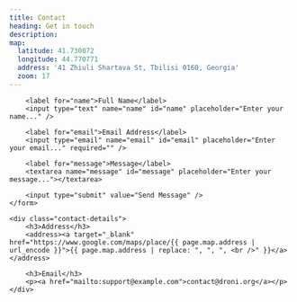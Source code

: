 ```yaml
---
title: Contact
heading: Get in touch
description:
map:
  latitude: 41.730072
  longitude: 44.770771
  address: '41 Zhiuli Shartava St, Tbilisi 0160, Georgia'
  zoom: 17
---
```



<div class="map" id="map"></div>

<div class="contact-box">
	<form action="{{ site.baseurl }}/contact-success/" method="post" class="contact-form">
		<input type="hidden" name="_to" value="support@example.com" />
		<input type="text" name="_gotcha" style="display: none;" />

		<label for="name">Full Name</label>
		<input type="text" name="name" id="name" placeholder="Enter your name..." />

		<label for="email">Email Address</label>
		<input type="email" name="email" id="email" placeholder="Enter your email..." required="" />

		<label for="message">Message</label>
		<textarea name="message" id="message" placeholder="Enter your message..."></textarea>

		<input type="submit" value="Send Message" />
	</form>

	<div class="contact-details">
		<h3>Address</h3>
		<address><a target="_blank" href="https://www.google.com/maps/place/{{ page.map.address | url_encode }}">{{ page.map.address | replace: ", ", ", <br />" }}</a></address>

		<h3>Email</h3>
		<p><a href="mailto:support@example.com">contact@droni.org</a></p>
	</div>
</div>

<script type="text/javascript">
	window.mapData = {{ page.map | jsonify }};

	function initMap() {
		var myOptions = {
			scrollwheel: false,
			draggable: false,
			panControl: false,
			disableDefaultUI: true,
			styles: [{
				"featureType": "all",
				"elementType": "labels.text.fill",
				"stylers": [{
					"saturation": 36
				}, {
					"color": "#000000"
				}, {
					"lightness": 40
				}]
			}, {
				"featureType": "all",
				"elementType": "labels.text.stroke",
				"stylers": [{
					"visibility": "on"
				}, {
					"color": "#000000"
				}, {
					"lightness": 16
				}]
			}, {
				"featureType": "all",
				"elementType": "labels.icon",
				"stylers": [{
					"visibility": "off"
				}]
			}, {
				"featureType": "administrative",
				"elementType": "geometry.fill",
				"stylers": [{
					"color": "#000000"
				}, {
					"lightness": 20
				}]
			}, {
				"featureType": "administrative",
				"elementType": "geometry.stroke",
				"stylers": [{
					"color": "#000000"
				}, {
					"lightness": 17
				}, {
					"weight": 1.2
				}]
			}, {
				"featureType": "landscape",
				"elementType": "geometry",
				"stylers": [{
					"color": "#000000"
				}, {
					"lightness": 20
				}]
			}, {
				"featureType": "poi",
				"elementType": "geometry",
				"stylers": [{
					"color": "#000000"
				}, {
					"lightness": 21
				}]
			}, {
				"featureType": "road.highway",
				"elementType": "geometry.fill",
				"stylers": [{
					"color": "#000000"
				}, {
					"lightness": 17
				}]
			}, {
				"featureType": "road.highway",
				"elementType": "geometry.stroke",
				"stylers": [{
					"color": "#000000"
				}, {
					"lightness": 29
				}, {
					"weight": 0.2
				}]
			}, {
				"featureType": "road.arterial",
				"elementType": "geometry",
				"stylers": [{
					"color": "#000000"
				}, {
					"lightness": 18
				}]
			}, {
				"featureType": "road.local",
				"elementType": "geometry",
				"stylers": [{
					"color": "#000000"
				}, {
					"lightness": 16
				}]
			}, {
				"featureType": "transit",
				"elementType": "geometry",
				"stylers": [{
					"color": "#000000"
				}, {
					"lightness": 19
				}]
			}, {
				"featureType": "water",
				"elementType": "geometry",
				"stylers": [{
					"color": "#000000"
				}, {
					"lightness": 17
				}]
			}],
			zoom: window.mapData.zoom,
			maxZoom: window.mapData.zoom,
			minZoom: window.mapData.zoom,
			center: new google.maps.LatLng(window.mapData.latitude, window.mapData.longitude),
			mapTypeId: google.maps.MapTypeId.ROADMAP
		};
		map = new google.maps.Map(document.getElementById("map"), myOptions);
		marker = new google.maps.Marker({
			map: map,
			position: new google.maps.LatLng(window.mapData.latitude, window.mapData.longitude)
		});

		google.maps.event.addDomListener(window, "resize", function () {
			map.setCenter(myOptions.center);
		});
	}
</script>

<script async="" defer="" src="https://maps.googleapis.com/maps/api/js?key={{ site.google_maps_javascript_api_key }}&amp;callback=initMap"></script>
